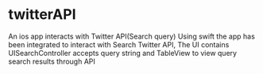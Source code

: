 # twitterAPI
An ios app interacts with Twitter API(Search query)
Using swift the app has been integrated to interact with Search Twitter API, The UI contains UISearchController accepts query string and TableView to view query search results through API
